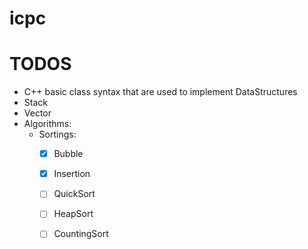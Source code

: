 # icpc



# TODOS
- C++ basic class syntax that are used to implement DataStructures
- Stack
- Vector
- Algorithms:
    - Sortings:
        - [x] Bubble
        - [x] Insertion
        - [  ] QuickSort
        - [  ] HeapSort
        - [  ] CountingSort

